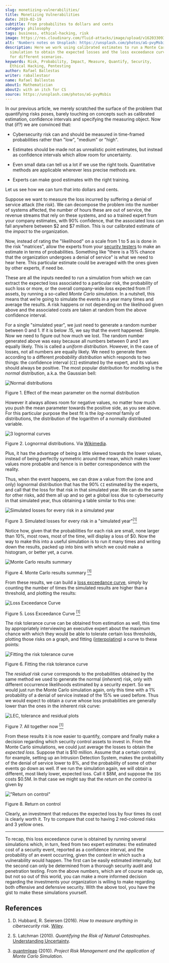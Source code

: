 ```yaml
---
slug: monetizing-vulnerabilities/
title: Monetizing Vulnerabilities
date: 2019-02-19
subtitle: From probabilites to dollars and cents
category: philosophy
tags: business, ethical-hacking, risk
image: https://res.cloudinary.com/fluid-attacks/image/upload/v1620330938/blog/monetizing-vulnerabilities/cover_d77gqi.webp
alt: 'Numbers notes on Unsplash: https://unsplash.com/photos/aG-pvyMsbis'
description: Here we work using calibrated estimates to run a Monte Carlo
  simulation to obtain the expected losses and the loss exceedance curve
  for different scenarios.
keywords: Risk, Probability, Impact, Measure, Quantify, Security,
  Ethical Hacking, Pentesting
author: Rafael Ballestas
writer: raballestasr
name: Rafael Ballestas
about1: Mathematician
about2: with an itch for CS
source: https://unsplash.com/photos/aG-pvyMsbis
---
```


In our previous article, we merely scratched the surface of the problem
that quantifying risks poses, barely touching on concepts such as
calibrated estimation, confidence intervals and specifying the measuring
object. Now that (if?) we are convinced that:

- Cybersecurity risk can and should be measured in time-framed
  probabilities rather than "low", "medium" or "high".

- Estimates should be made not as unrealistic point estimates, but
  instead as confidence intervals which allow room for uncertainty.

- Even small data can tell us a lot if we use the right tools.
  Quantitative methods are applicable wherever less precise methods
  are.

- Experts can make good estimates with the right training.

Let us see how we can turn that into dollars and cents.

Suppose we want to measure the loss incurred by suffering a denial of
service attack (the *risk*). We can decompose the problem into the
number of systems affected, the number of hours these are out of
service, the revenue streams that rely on these systems, and so a
trained expert from your company estimates, with 90% confidence, that
the associated loss can fall anywhere between $2 and $7 million. This is
our calibrated estimate of the *impact* to the organization.

Now, instead of rating the "likelihood" on a scale from 1 to 5 as is
done in the risk "matrices", allow the experts from your [security
testers](../../) to make an estimate in terms of probabilities.
Something like "there is a 15% chance that the organization undergoes a
denial of service" is what we need to hear here. This particular
estimate could be averaged with the ones given by other experts, if need
be.

These are all the inputs needed to run a simulation from which we can
extract the expected loss associated to a particular risk, the
probability of such loss or more, or the overall company-wide loss
expected from IT assets, by running a so-called *Monte Carlo
simulation*. In a nutshell, this means that we’re going to simulate the
events in a year many times and average the results. A risk happens or
not depending on the likelihood given above and the associated costs are
taken at random from the above confidence interval.

For a single "simulated year", we just need to generate a random number
between 0 and 1. If it is below .15, we say that the event happened.
Simple. Now we need to figure out how much we lost. The random number
generated above was easy because all numbers between 0 and 1 are equally
likely. This is called a *uniform distribution*. However, in the case of
losses, not all numbers are equally likely. We need to generate them
according to a different *probability distribution* which responds to
two things: the confidence interval (`CI`) estimated by the expert, and
its values should always be positive. The most popular distribution for
modeling is the *normal* distribution, a.k.a. the Gaussian bell:

<div class="imgblock">

![Normal distributions](https://res.cloudinary.com/fluid-attacks/image/upload/v1620330937/blog/monetizing-vulnerabilities/normal-distribution_m8ucds.webp)

<div class="title">

Figure 1. Effect of the mean parameter on the normal distribution

</div>

</div>

However it always allows room for negative values, no matter how much
you push the mean parameter towards the positive side, as you see above.
For this particular purpose the best fit is the *log-normal* family of
distributions, the distribution of the logarithm of a normally
distributed variable.

<div class="imgblock">

![3 lognormal curves](https://res.cloudinary.com/fluid-attacks/image/upload/v1620330935/blog/monetizing-vulnerabilities/lognormal-curves_yscml3.webp)

<div class="title">

Figure 2. Lognormal distributions.
Via [Wikimedia](https://commons.wikimedia.org/wiki/File:PDF-log_normal_distributions.svg).

</div>

</div>

Plus, it has the advantage of being a little skewed towards the lower
values, instead of being perfectly symmetric around the mean, which
makes lower values more probable and hence is in better correspondence
with the reality.

Thus, when the event happens, we can draw a value from the (one and
only) lognormal distribution that has the 90% `CI` estimated by the
experts, and call that the loss for that risk in that simulated year. We
can do the same for other risks, add them all up and so get a global
loss due to cybersecurity in that simulated year, thus obtaining a table
similar to this one:

<div class="imgblock">

![Simulated losses for every risk in a simulated year](https://res.cloudinary.com/fluid-attacks/image/upload/v1620330936/blog/monetizing-vulnerabilities/loss-risks-table_rvmog1.webp)

<div class="title">

Figure 3. Simulated losses for every risk
in a "simulated year"[<sup>\[1\]</sup>](#r1)

</div>

</div>

Notice how, given that the probabilities for each risk are small, none
larger than 10%, most rows, most of the time, will display a loss of $0.
Now the way to make this into a useful simulation is to run it many
times and writing down the results, packed up into bins with which we
could make a histogram, or better yet, a curve.

<div class="imgblock">

![Monte Carlo results summary](https://res.cloudinary.com/fluid-attacks/image/upload/v1620330936/blog/monetizing-vulnerabilities/mc-results-hist_gmojok.webp)

<div class="title">

Figure 4. Monte Carlo results summary [<sup>\[1\]</sup>](#r1)

</div>

</div>

From these results, we can build a [loss exceedance
curve](../quantifying-risk/), simply by counting the number of times the
simulated results are higher than a threshold, and plotting the results:

<div class="imgblock">

![Loss Exceedance Curve](https://res.cloudinary.com/fluid-attacks/image/upload/v1620330935/blog/monetizing-vulnerabilities/simple-lec_troyzh.webp)

<div class="title">

Figure 5. Loss Exceedance Curve [<sup>\[1\]</sup>](#r1)

</div>

</div>

The risk tolerance curve can be obtained from estimation as well, this
time by appropriately interviewing an executive expert about the maximum
chance with which they would be able to tolerate certain loss
thresholds, plotting those risks on a graph, and fitting
([interpolating](https://en.wikipedia.org/wiki/Interpolation)) a curve
to these points:

<div class="imgblock">

![Fitting the risk tolerance curve](https://res.cloudinary.com/fluid-attacks/image/upload/v1620330937/blog/monetizing-vulnerabilities/gen-risk-tolerance_tdklv7.webp)

<div class="title">

Figure 6. Fitting the risk tolerance curve

</div>

</div>

The *residual risk curve* corresponds to the probabilities obtained by
the same method we used to generate the normal (*inherent*) risk, only
with different occurrence likelihoods estimated by a security expert. So
we would just run the Monte Carlo simulation again, only this time with
a 1% probability of a denial of service instead of the 15% we used
before. Thus we would expect to obtain a curve whose loss probabilities
are generally lower than the ones in the inherent risk curve:

<div class="imgblock">

![LEC, tolerance and residual plots](https://res.cloudinary.com/fluid-attacks/image/upload/v1620330975/blog/quantifying-risk/loss-excedance-curve_qmxpph.webp)

<div class="title">

Figure 7. All together now [<sup>\[1\]</sup>](#r1)

</div>

</div>

From these results it is now easier to quantify, compare and finally
make a decision regarding which security control assets to invest in.
From the Monte Carlo simulations, we could just average the losses to
obtain the *expected loss*. Suppose that is $10 million. Assume that a
certain control, for example, setting up an Intrusion Detection System,
makes the probability of the denial of service lower to 8%, and the
probability of some of other events go down as well. If we run the
simulation again, we will obtain a different, most likely lower,
expected loss. Call it $8M, and suppose the `IDS` costs $0.5M. In that
case we might say that the *return on the control* is given by

<div class="imgblock">

!["Return on control"](https://res.cloudinary.com/fluid-attacks/image/upload/v1620330936/blog/monetizing-vulnerabilities/roc_qfbvd2.webp)

<div class="title">

Figure 8. Return on control

</div>

</div>

Clearly, an investment that reduces the expected loss by four times its
cost is clearly worth it. Try to compare that cost to having 2
red-colored risks and 3 yellow ones.

---
To recap, this loss exceedance curve is obtained by running several
simulations which, in turn, feed from two expert estimates: the
estimated cost of a security event, reported as a confidence interval,
and the probability of an event occurring, given the context in which
such a vulnerability would happen. The first can be easily estimated
internally, but the second can only be determined from a thorough
security audit and penetration testing. From the above numbers, which
are of course made up, but not so out of this world, you can make a more
informed decision regarding the investments your organization is willing
to make regarding both offensive and defensive security. With the above
tool, you have the gist to make these simulations yourself.

## References

1. D. Hubbard, R. Seiersen (2016). *How to measure anything in
    cibersecurity risk*. [Wiley](https://www.howtomeasureanything.com/).

2. S. Latchman (2010). *Quantifying the Risk of Natural Catastrophes*.
    [Understanding
    Uncertainty](https://understandinguncertainty.org/node/622).

3. [quantmleap](http://quantmleap.com/blog/2010/07/project-risk-management-and-the-application-of-monte-carlo-simulation/)
    (2010). *Project Risk Management and the application of Monte Carlo
    Simulation*.
